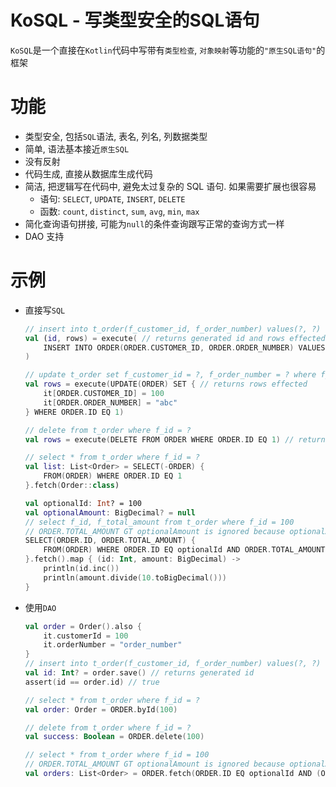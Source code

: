 # KoSQL - 写类型安全的SQL语句

`KoSQL`是一个直接在`Kotlin`代码中写带有`类型检查`, `对象映射`等功能的`"原生SQL语句"`的框架

# 功能

* 类型安全, 包括`SQL`语法, 表名, 列名, 列数据类型
* 简单, 语法基本接近`原生SQL`
* 没有反射
* 代码生成, 直接从数据库生成代码
* 简洁, 把逻辑写在代码中, 避免太过复杂的 SQL 语句. 如果需要扩展也很容易
    * 语句: `SELECT`, `UPDATE`, `INSERT`, `DELETE`
    * 函数: `count`, `distinct`, `sum`, `avg`, `min`, `max`
* 简化查询语句拼接, 可能为`null`的条件查询跟写正常的查询方式一样
* DAO 支持

# 示例

* 直接写`SQL`

    ```kotlin
    // insert into t_order(f_customer_id, f_order_number) values(?, ?)
    val (id, rows) = execute( // returns generated id and rows effected
        INSERT INTO ORDER(ORDER.CUSTOMER_ID, ORDER.ORDER_NUMBER) VALUES V(100, "order_number")
    )

    // update t_order set f_customer_id = ?, f_order_number = ? where f_id = ?
    val rows = execute(UPDATE(ORDER) SET { // returns rows effected
        it[ORDER.CUSTOMER_ID] = 100
        it[ORDER.ORDER_NUMBER] = "abc"
    } WHERE ORDER.ID EQ 1)

    // delete from t_order where f_id = ?
    val rows = execute(DELETE FROM ORDER WHERE ORDER.ID EQ 1) // returns rows effected

    // select * from t_order where f_id = ?
    val list: List<Order> = SELECT(-ORDER) {
        FROM(ORDER) WHERE ORDER.ID EQ 1
    }.fetch(Order::class)

    val optionalId: Int? = 100
    val optionalAmount: BigDecimal? = null
    // select f_id, f_total_amount from t_order where f_id = 100
    // ORDER.TOTAL_AMOUNT GT optionalAmount is ignored because optionalAmount is null
    SELECT(ORDER.ID, ORDER.TOTAL_AMOUNT) {
        FROM(ORDER) WHERE ORDER.ID EQ optionalId AND ORDER.TOTAL_AMOUNT GT optionalAmount
    }.fetch().map { (id: Int, amount: BigDecimal) ->
        println(id.inc())
        println(amount.divide(10.toBigDecimal()))
    }
    ```

* 使用`DAO`

    ```kotlin
    val order = Order().also {
        it.customerId = 100
        it.orderNumber = "order_number"
    }
    // insert into t_order(f_customer_id, f_order_number) values(?, ?)
    val id: Int? = order.save() // returns generated id
    assert(id == order.id) // true

    // select * from t_order where f_id = ?
    val order: Order = ORDER.byId(100)

    // delete from t_order where f_id = ?
    val success: Boolean = ORDER.delete(100)

    // select * from t_order where f_id = 100
    // ORDER.TOTAL_AMOUNT GT optionalAmount is ignored because optionalAmount is null
    val orders: List<Order> = ORDER.fetch(ORDER.ID EQ optionalId AND (ORDER.TOTAL_AMOUNT GT optionalAmount))
    ```
